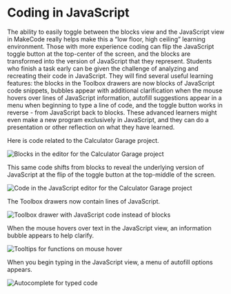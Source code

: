 # Coding in JavaScript

The ability to easily toggle between the blocks view and the JavaScript view in MakeCode really helps make this a “low floor, high ceiling” learning environment. Those with more experience coding can flip the JavaScript toggle button at the top-center of the screen, and the blocks are transformed into the version of JavaScript that they represent. Students who finish a task early can be given the challenge of analyzing and recreating their code in JavaScript. They will find several useful learning features: the blocks in the Toolbox drawers are now blocks of JavaScript code snippets, bubbles appear with additional clarification when the mouse hovers over lines of JavaScript information, autofill suggestions appear in a menu when beginning to type a line of code, and the toggle button works in reverse - from JavaScript back to blocks. These advanced learners might even make a new program exclusively in JavaScript, and they can do a presentation or other reflection on what they have learned.

Here is code related to the Calculator Garage project.

![Blocks in the editor for the Calculator Garage project](/static/courses/maker/general/coding/calculator-garage-blocks.png)

This same code shifts from blocks to reveal the underlying version of JavaScript at the flip of the toggle button at the top-middle of the screen.

![Code in the JavaScript editor for the Calculator Garage project](/static/courses/maker/general/coding/calculator-garage-js.png)

The Toolbox drawers now contain lines of JavaScript.

![Toolbox drawer with JavaScript code instead of blocks](/static/courses/maker/general/coding/js-toolbox.png)

When the mouse hovers over text in the JavaScript view, an information bubble appears to help clarify.

![Tooltips for functions on mouse hover](/static/courses/maker/general/coding/js-tooltips.png)

When you begin typing in the JavaScript view, a menu of autofill options appears.

![Autocomplete for typed code](/static/courses/maker/general/coding/js-intellisense.png)